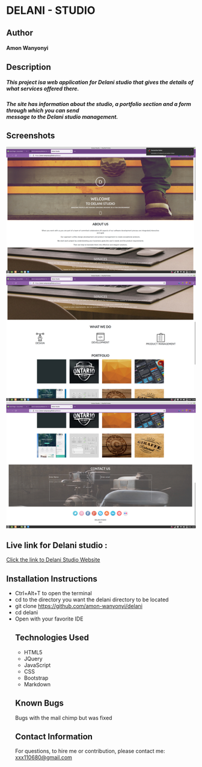 # DELANI - STUDIO
## Author
#### Amon Wanyonyi
## Description
##### This project isa web application for Delani studio that gives the details of what services offered there.
##### The site has information about the studio, a portfolio section and a form through which you can send <br> message to the Delani studio management.
## Screenshots
![Screenshot](images/Screenshot.png)
![Screenshot2](images/Screenshot2.png)
![Screenshot3](images/Screenshot3.png)
## Live link for Delani studio :
[Click the link to Delani Studio Website](https://amon-wanyonyi.github.io/delani/)
## Installation Instructions
* Ctrl+Alt+T to open the terminal
* cd to the directory you want the delani directory to be located
* git clone https://github.com/amon-wanyonyi/delani
* cd delani
* Open with your favorite IDE
  ## Technologies Used
  - HTML5
  - JQuery
  - JavaScript
  - CSS
  - Bootstrap
  - Markdown
  ## Known Bugs
  Bugs with the mail chimp but was fixed
  ## Contact Information
  For questions, to hire me or contribution, please contact me: <br>
  xxx110680@gmail.com 